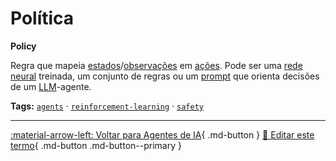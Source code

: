 # Política

**Policy**

Regra que mapeia [estados](../agentes-ia/estado.md)/[observações](../agentes-ia/observacoes.md) em [ações](../agentes-ia/acoes.md). Pode ser uma [rede neural](../conceitos-fundamentais/redes-neurais-artificiais.md) treinada, um conjunto de regras ou um [prompt](../ia-generativa/prompt.md) que orienta decisões de um [LLM](../ia-generativa/modelos-de-linguagem-grande-porte.md)-agente.


**Tags:** [`agents`](../tags.md#agents) · [`reinforcement-learning`](../tags.md#reinforcement-learning) · [`safety`](../tags.md#safety)

---

[:material-arrow-left: Voltar para Agentes de IA](index.md){ .md-button }
[📝 Editar este termo](https://github.com/seu-usuario/glossario-ia/edit/main/glossario.yaml){ .md-button .md-button--primary }

